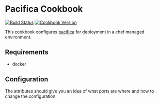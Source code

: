 # Pacifica Cookbook

[![Build Status](https://travis-ci.org/pacifica/pacifica-cookbook.svg?branch=master)](https://travis-ci.org/pacifica/pacifica-cookbook)
[![Cookbook Version](https://img.shields.io/cookbook/v/pacifica.svg)](https://supermarket.chef.io/cookbooks/pacifica)

This cookbook configures [pacifica](https://github.com/pacifica/pacifica)
for deployment in a chef managed environment.

## Requirements

 - docker

## Configuration

The attributes should give you an idea of what ports are where and how
to change the configuration.

